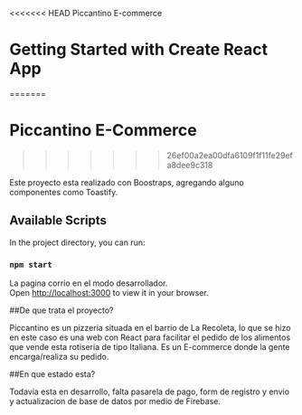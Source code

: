 <<<<<<< HEAD
Piccantino E-commerce

# Getting Started with Create React App
=======
# Piccantino E-Commerce
>>>>>>> 26ef00a2ea00dfa6109f1f11fe29efa8dee9c318

Este proyecto esta realizado con Boostraps, agregando alguno componentes como Toastify.

## Available Scripts

In the project directory, you can run:

### `npm start`

La pagina corrio en el modo desarrollador.\
Open [http://localhost:3000](http://localhost:3000) to view it in your browser.

##De que trata el proyecto? 

Piccantino es un pizzeria situada en el barrio de La Recoleta, lo que se hizo en este caso es una web con React para facilitar el pedido de los alimentos que vende
esta rotiseria de tipo Italiana. Es un E-commerce donde la gente encarga/realiza su pedido.

##En que estado esta?

Todavia esta en desarrollo, falta pasarela de pago, form de registro y envio y actualizacion de base de datos por medio de Firebase.



